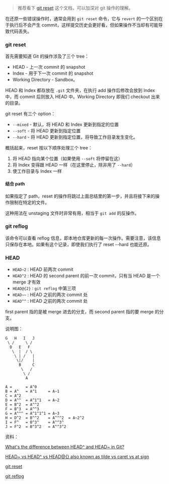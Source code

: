 > 推荐看下 [git reset](https://git-scm.com/book/en/v2/Git-Tools-Reset-Demystified) 这个文档，可以加深对 git 操作的理解。

在还原一些错误操作时，通常会用到 `git reset` 命令，它与 `revert` 的一个区别在于执行后不会产生 commit，这样提交历史会更好看，但如果操作不当却有可能导致代码丢失。



### git reset

首先需要知道 Git 的操作涉及了三个 tree：

+ HEAD - 上一次 commit 的 snapshot
+ Index - 用于下一次 commit 的 snapshot
+ Working Directory - Sandbox。

HEAD 和 Index 都存放在 `.git` 文件夹，在执行 add 操作后修改会放到 Index 中，而 commit 后则放入 HEAD 中。Working Directory 即我们 checkout 出来的目录。

git reset 有三个 option：

+ `--mixed` - 默认，将 HEAD 和 Index 更新到指定的位置
+ `--soft` - 将 HEAD 更新到指定位置
+ `--hard` - 将 HEAD 更新到指定位置，将导致工作目录发生变化。

概括起来，reset 按以下顺序处理三个 tree：

1. 将 HEAD 指向某个位置（如果使用 `--soft` 将停留在这）
2. 将 Index 变得跟 HEAD 一样（在这里停止，除非用了 `--hard`）
3. 使工作目录与 Index 一样



#### 结合 path

如果指定了 path，reset 的操作将跳过上面总结里的第一步，并且将接下来的操作限制在特定的文件。

这种用法在 unstaging 文件时非常有用，相当于 `git add` 的反操作。



### git reflog

该命令可以查看 reflog 信息，即本地仓库更新的每一次操作。需要注意，该信息只保存在本地。如果有这个记录，即使我们执行了 reset --hard 也能还原。



### HEAD

- `HEAD~2` : HEAD 前两次 commit
- `HEAD^2` : HEAD 的 second parent 的前一次 commit，只有当 HEAD 是一个 merge 才有效
- `HEAD@{2}` :  `git reflog` 中第三项
- `HEAD~~` : HEAD 之前的两次 commit 处
- `HEAD^^` : HEAD 之前的两次 commit 处

first parent 指的是被 merge 进去的分支，而 second parent 指的要 merge 的分支。

说明图：

```
G   H   I   J
 \ /     \ /
  D   E   F
   \  |  / \
    \ | /   |
     \|/    |
      B     C
       \   /
        \ /
         A

A =      = A^0
B = A^   = A^1     = A~1
C = A^2
D = A^^  = A^1^1   = A~2
E = B^2  = A^^2
F = B^3  = A^^3
G = A^^^ = A^1^1^1 = A~3
H = D^2  = B^^2    = A^^^2  = A~2^2
I = F^   = B^3^    = A^^3^
J = F^2  = B^3^2   = A^^3^2
```



资料：

[What's the difference between HEAD^ and HEAD~ in Git?](https://stackoverflow.com/questions/2221658/whats-the-difference-between-head-and-head-in-git?noredirect=1&lq=1)

[HEAD~ vs HEAD^ vs HEAD@{} also known as tilde vs caret vs at sign](https://stackoverflow.com/questions/26785118/head-vs-head-vs-head-also-known-as-tilde-vs-caret-vs-at-sign/26785200)

[git reset](https://git-scm.com/book/en/v2/Git-Tools-Reset-Demystified)

[git reflog](https://git-scm.com/docs/git-reflog)